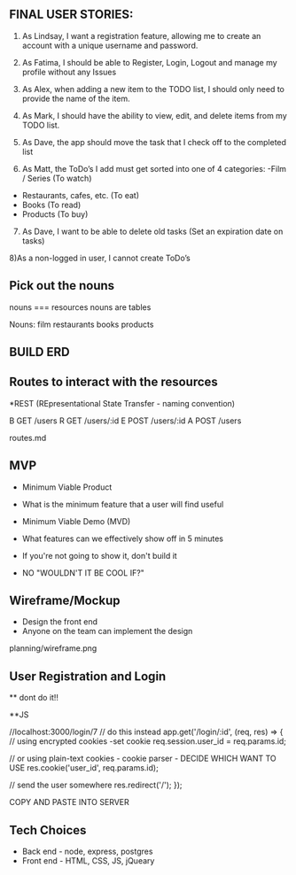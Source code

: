 ##  FINAL USER STORIES:

1) As Lindsay, I want a registration feature, allowing me to create an account with a unique username and password.

2) As Fatima, I should be able to Register,  Login, Logout and manage my profile without any Issues

3) As Alex, when adding a new item to the TODO list, I should only need to provide the name of the item.

4) As Mark, I should have the ability to view, edit, and delete items from my TODO list.

5) As Dave, the app should move the task that I check off to the completed list

6) As Matt, the ToDo’s I add must get sorted into one of 4 categories:
-Film / Series (To watch)
- Restaurants, cafes, etc. (To eat)
- Books (To read)
- Products (To buy)

7) As Dave, I want to be able to delete old tasks (Set an expiration date on tasks)

8)As a non-logged in user, I cannot create ToDo’s


## Pick out the nouns

nouns === resources
nouns are tables

Nouns:
film
restaurants
books
products

## BUILD ERD


## Routes to interact with the resources
*REST (REpresentational State Transfer - naming convention)

B GET /users
R GET /users/:id
E POST /users/:id
A POST /users
<!-- D POST /users/:id/delete   (will not need for project)-->

routes.md

## MVP
* Minimum Viable Product
* What is the minimum feature that a user will find useful

* Minimum Viable Demo (MVD)
* What features can we effectively show off in 5 minutes
* If you're not going to show it, don't build it
* NO "WOULDN'T IT BE COOL IF?"


## Wireframe/Mockup
* Design the front end 
* Anyone on the team can implement the design

planning/wireframe.png

## User Registration and Login
** dont do it!!


**JS

//localhost:3000/login/7
// do this instead
app.get('/login/:id', (req, res) => {
  // using encrypted cookies -set cookie
  req.session.user_id = req.params.id;


  // or using plain-text cookies - cookie parser - DECIDE WHICH WANT TO USE
  res.cookie('user_id', req.params.id);

  // send the user somewhere
  res.redirect('/');
});

COPY AND PASTE INTO SERVER

## Tech Choices

* Back end - node, express, postgres
* Front end - HTML, CSS, JS, jQueary
